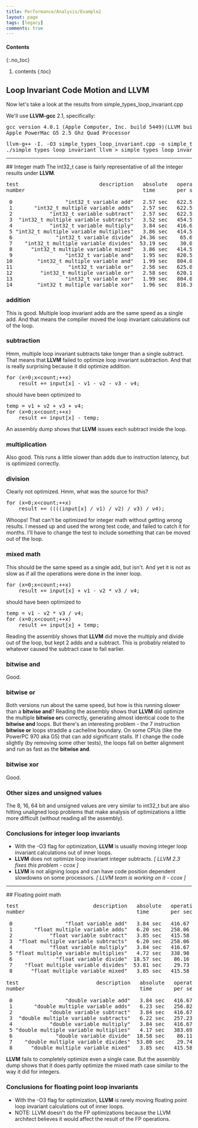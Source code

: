 ```yaml
---
title: Performance/Analysis/Example2
layout: page
tags: [legacy]
comments: true
---
```

#### Contents
{:.no_toc}
1. contents
{:toc}

## Loop Invariant Code Motion and LLVM

Now let's take a look at the results from simple_types_loop_invariant.cpp<P>

We'll use <b>LLVM-gcc</b> 2.1, specifically:
<pre>
gcc version 4.0.1 (Apple Computer, Inc. build 5449)(LLVM build 2.1)
Apple PowerMac G5 2.5 Ghz Quad Processor
</pre>

<pre>llvm-g++ -I. -O3 simple_types_loop_invariant.cpp -o simple_types_loop_invariant_llvm
./simple_types_loop_invariant_llvm > simple_types_loop_invariant_llvm.txt</pre>

<hr>
## Integer math
The int32_t case is fairly representative of all the integer results under <b>LLVM</b>.

<pre>
test                          description   absolute   operations   ratio with
number                                      time       per second   test0

 0                 "int32_t variable add"   2.57 sec   622.57 M     1.00
 1       "int32_t multiple variable adds"   2.57 sec   622.57 M     1.00
 2            "int32_t variable subtract"   2.57 sec   622.57 M     1.00
 3  "int32_t multiple variable subtracts"   3.52 sec   454.55 M     1.37
 4            "int32_t variable multiply"   3.84 sec   416.67 M     1.49
 5 "int32_t multiple variable multiplies"   3.86 sec   414.51 M     1.50
 6              "int32_t variable divide"  24.36 sec    65.68 M     9.48
 7    "int32_t multiple variable divides"  53.19 sec    30.08 M    20.70
 8      "int32_t multiple variable mixed"   3.86 sec   414.51 M     1.50
 9                 "int32_t variable and"   1.95 sec   820.51 M     0.76
10        "int32_t multiple variable and"   1.99 sec   804.02 M     0.77
11                  "int32_t variable or"   2.56 sec   625.00 M     1.00
12         "int32_t multiple variable or"   2.58 sec   620.16 M     1.00
13                 "int32_t variable xor"   1.99 sec   804.02 M     0.77
14        "int32_t multiple variable xor"   1.96 sec   816.33 M     0.76
</pre>

### addition
This is good.  Multiple loop invariant adds are the same speed as a single add.
And that means the compiler moved the loop invariant calculations out of the loop.

### subtraction
Hmm, multiple loop invariant subtracts take longer than a single subtract.
That means that <b>LLVM</b> failed to optimize loop invariant subtraction.
And that is really surprising because it did optimize addition.

<pre>
for (x=0;x&lt;count;++x)
	result += input[x] - v1 - v2 - v3 - v4;
</pre>

should have been optimized to
<pre>
temp = v1 + v2 + v3 + v4;
for (x=0;x&lt;count;++x)
	result += input[x] - temp;
</pre>

An assembly dump shows that <b>LLVM</b> issues each subtract inside the loop.

### multiplication
Also good.  This runs a little slower than adds due to instruction latency, but is optimized correctly.

### division
Clearly not optimized.  Hmm, what was the source for this?

<pre>
for (x=0;x&lt;count;++x)
	result += ((((input[x] / v1) / v2) / v3) / v4);
</pre>

Whoops! That can't be optimized for integer math without getting wrong results.
I messed up and used the wrong test code, and failed to catch it for months.
I'll have to change the test to include something that can be moved out of the loop.

### mixed math
This should be the same speed as a single add, but isn't. And yet it is not as slow as if all the operations were done in the inner loop.

<pre>
for (x=0;x&lt;count;++x)
	result += input[x] + v1 - v2 * v3 / v4;
</pre>

should have been optimized to
<pre>
temp = v1 - v2 * v3 / v4;
for (x=0;x&lt;count;++x)
	result += input[x] + temp;
</pre>

Reading the assembly shows that <b>LLVM</b> did move the multiply and divide out of the loop, but kept 2 adds and a subtract.
This is probably related to whatever caused the subtract case to fail earlier.

### bitwise and
Good.

### bitwise or
Both versions run about the same speed, but how is this running slower than a <b>bitwise and</b>?
Reading the assembly shows that <b>LLVM</b> did optimize the multiple <b>bitwise or</b>s correctly,
generating almost identical code to the <b>bitwise and</b> loops.
But there's an interesting problem - the 7 instruction <b>bitwise or</b> loops straddle a cacheline boundary.
On some CPUs (like the PowerPC 970 aka G5) that can add significant stalls.
If I change the code slightly (by removing some other tests), the loops fall on better alignment and run as fast as the <b>bitwise and</b>.

### bitwise xor
Good.
<br>

### Other sizes and unsigned values
The 8, 16, 64 bit and unsigned values are very similar to int32_t but are also hitting unaligned
loop problems that make analysis of optimizations a little more difficult (without reading all the assembly).

### Conclusions for integer loop invariants
<ul>
<li>With the -O3 flag for optimization, <b>LLVM</b> is usually moving integer loop invariant calculations out of inner loops.</li>
<li><b>LLVM</b> does not optimize loop invariant integer subtracts. <i>[ LLVM 2.3 fixes this problem - ccox ]</i></li>
<li><b>LLVM</b> is not aligning loops and can have code position dependent slowdowns on some processors. <i>[ LLVM team is working on it - ccox ]</i></li>
</ul>


<hr>
## Floating point math

<pre>
test                        description   absolute   operations   ratio with
number                                    time       per second   test0

 0                 "float variable add"   3.84 sec   416.67 M     1.00
 1       "float multiple variable adds"   6.20 sec   258.06 M     1.61
 2            "float variable subtract"   3.85 sec   415.58 M     1.00
 3  "float multiple variable subtracts"   6.20 sec   258.06 M     1.61
 4            "float variable multiply"   3.84 sec   416.67 M     1.00
 5 "float multiple variable multiplies"   4.72 sec   338.98 M     1.23
 6              "float variable divide"  18.57 sec    86.16 M     4.84
 7    "float multiple variable divides"  53.81 sec    29.73 M    14.01
 8      "float multiple variable mixed"   3.85 sec   415.58 M     1.00

test                         description   absolute   operations   ratio with
number                                     time       per second   test0

 0                 "double variable add"   3.84 sec   416.67 M     1.00
 1       "double multiple variable adds"   6.23 sec   256.82 M     1.62
 2            "double variable subtract"   3.84 sec   416.67 M     1.00
 3  "double multiple variable subtracts"   6.22 sec   257.23 M     1.62
 4            "double variable multiply"   3.84 sec   416.67 M     1.00
 5 "double multiple variable multiplies"   4.17 sec   383.69 M     1.09
 6              "double variable divide"  18.58 sec    86.11 M     4.84
 7    "double multiple variable divides"  53.80 sec    29.74 M    14.01
 8      "double multiple variable mixed"   3.85 sec   415.58 M     1.00
</pre>

<b>LLVM</b> fails to completely optimize even a single case.
But the assembly dump shows that it does partly optimize the mixed math case similar to the way it did for integers.

### Conclusions for floating point loop invariants
<ul>
<li>With the -O3 flag for optimization, <b>LLVM</b> is rarely moving floating point loop invariant calculations out of inner loops.</li>
<li>NOTE: LLVM doesn't do the FP optimizations because the LLVM architect believes it would affect the result of the FP operations.</li>
</ul>

